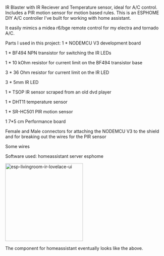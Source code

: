 IR Blaster with IR Reciever and Temperature sensor, ideal for A/C control.
Includes a PIR motion sensor for motion based rules.
This is an ESPHOME DIY A/C controller I've built for working with home assistant.

It easily mimics a midea r6/bge remote control for my electra and tornado A/C.

Parts I used in this project:
1 * NODEMCU V3 development board

1 * BF494 NPN transistor for switching the IR LEDs

1 * 10 kOhm resistor for current limit on the BF494 transistor base

3 * 36 Ohm resistor for current limit on the IR LED

3 * 5mm IR LED

1 * TSOP IR sensor scraped from an old dvd player

1 * DHT11 temperature sensor

1 * SR-HC501 PIR motion sensor

1 7*5 cm Performance board

Female and Male connectors for attaching the NODEMCU V3 to the shield and for breaking out the wires for the PIR sensor

Some wires

Software used:
homeassistant server
esphome

<img width="246" alt="esp-livingroom-ir-lovelace-ui" src="https://user-images.githubusercontent.com/6322663/133160703-68ff88fe-bc8c-4690-b329-9acf1fb97563.png">

The component for homeassistant eventually looks like the above.
